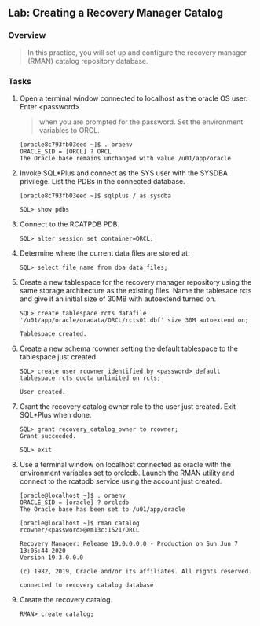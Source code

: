 
Lab: Creating a Recovery Manager Catalog
--------------------------------------------------

### Overview

> In this practice, you will set up and configure the recovery manager
> (RMAN) catalog repository database.

### Tasks

1.  Open a terminal window connected to localhost as the oracle OS user.
    Enter \<password\>
    > when you are prompted for the password. Set the environment variables to ORCL.

    ```
    [oracle8c793fb03eed ~]$ . oraenv 
    ORACLE_SID = [ORCL] ? ORCL
    The Oracle base remains unchanged with value /u01/app/oracle
    ```

2.  Invoke SQL\*Plus and connect as the SYS user with the SYSDBA
    privilege. List the PDBs in the connected database.

    ```
    [oracle8c793fb03eed ~]$ sqlplus / as sysdba

    SQL> show pdbs
    ```

3.  Connect to the RCATPDB PDB.

    ```
    SQL> alter session set container=ORCL;
    ```

4.  Determine where the current data files are stored at:

    ```
    SQL> select file_name from dba_data_files;
    ```

5.  Create a new tablespace for the recovery manager repository using
    the same storage architecture as the existing files. Name the
    tablesace rcts and give it an initial size of 30MB with autoextend
    turned on.

    ```
    SQL> create tablespace rcts datafile '/u01/app/oracle/oradata/ORCL/rcts01.dbf' size 30M autoextend on;

    Tablespace created.
    ```

6.  Create a new schema rcowner setting the default tablespace to the
    tablespace just created.

    ```
    SQL> create user rcowner identified by <password> default tablespace rcts quota unlimited on rcts;

    User created.
    ```

7.  Grant the recovery catalog owner role to the user just created. Exit
    SQL\*Plus when done.

    ```
    SQL> grant recovery_catalog_owner to rcowner;
    Grant succeeded.

    SQL> exit
    ```

8.  Use a terminal window on localhost connected as oracle with the
    environment variables set to orclcdb. Launch the RMAN utility and
    connect to the rcatpdb service using the account just created.

    ```
    [oracle@localhost ~]$ . oraenv
    ORACLE_SID = [oracle] ? orclcdb
    The Oracle base has been set to /u01/app/oracle

    [oracle@localhost ~]$ rman catalog rcowner/<password>@em13c:1521/ORCL

    Recovery Manager: Release 19.0.0.0.0 - Production on Sun Jun 7 13:05:44 2020
    Version 19.3.0.0.0

    (c) 1982, 2019, Oracle and/or its affiliates. All rights reserved.

    connected to recovery catalog database
    ```
    
9.  Create the recovery catalog.

    ```
    RMAN> create catalog;
    ```